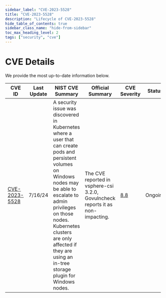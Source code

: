 ```yaml
---
sidebar_label: "CVE-2023-5528"
title: "CVE-2023-5528"
description: "Lifecycle of CVE-2023-5528"
hide_table_of_contents: true
sidebar_class_name: "hide-from-sidebar"
toc_max_heading_level: 2
tags: ["security", "cve"]
---
```


# CVE Details

We provide the most up-to-date information below.

| CVE ID                                                          | Last Update | NIST CVE Summary                                                                                                                                                                                                                                                                         | Official Summary                                                                | CVE Severity                                          | Status  |
| --------------------------------------------------------------- | ----------- | ---------------------------------------------------------------------------------------------------------------------------------------------------------------------------------------------------------------------------------------------------------------------------------------- | ------------------------------------------------------------------------------- | ----------------------------------------------------- | ------- |
| [CVE-2023-5528](https://nvd.nist.gov/vuln/detail/CVE-2023-5528) | 7/16/24     | A security issue was discovered in Kubernetes where a user that can create pods and persistent volumes on Windows nodes may be able to escalate to admin privileges on those nodes. Kubernetes clusters are only affected if they are using an in-tree storage plugin for Windows nodes. | The CVE reported in vsphere-csi 3.2.0, Govulncheck reports it as non-impacting. | [8.8](https://nvd.nist.gov/vuln/detail/CVE-2023-5528) | Ongoing |
